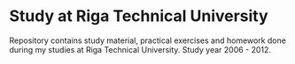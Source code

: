 # Study at Riga Technical University

Repository contains study material, practical exercises and homework done during my studies at Riga Technical University. Study year 2006 - 2012.
